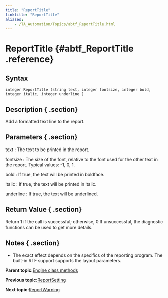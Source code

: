 ```yaml
--- 
title: "ReportTitle"
linktitle: "ReportTitle"
aliases: 
    - /TA_Automation/Topics/abtf_ReportTitle.html
---
```

# ReportTitle {#abtf_ReportTitle .reference}

## Syntax

`integer ReportTitle (string text, integer fontsize, integer bold, integer italic, integer underline )`

## Description { .section}

Add a formatted text line to the report.

## Parameters { .section}

text
:   The text to be printed in the report.

fontsize
:   The size of the font, relative to the font used for the other text in the report. Typical values: -1, 0, 1.

bold
:   If true, the text will be printed in boldface.

italic
:   If true, the text will be printed in italic.

underline
:   If true, the text will be underlined.

## Return Value { .section}

Return 1 if the call is successful; otherwise, 0.If unsuccessful, the diagnostic functions can be used to get more details.

## Notes { .section}

-   The exact effect depends on the specifics of the reporting program. The built-in RTF support supports the layout parameters.

**Parent topic:**[Engine class methods](../../TA_Automation/Topics/abtf_Engine_classes.html)

**Previous topic:**[ReportSetting](../../TA_Automation/Topics/abtf_ReportSetting.html)

**Next topic:**[ReportWarning](../../TA_Automation/Topics/abtf_ReportWarning.html)

